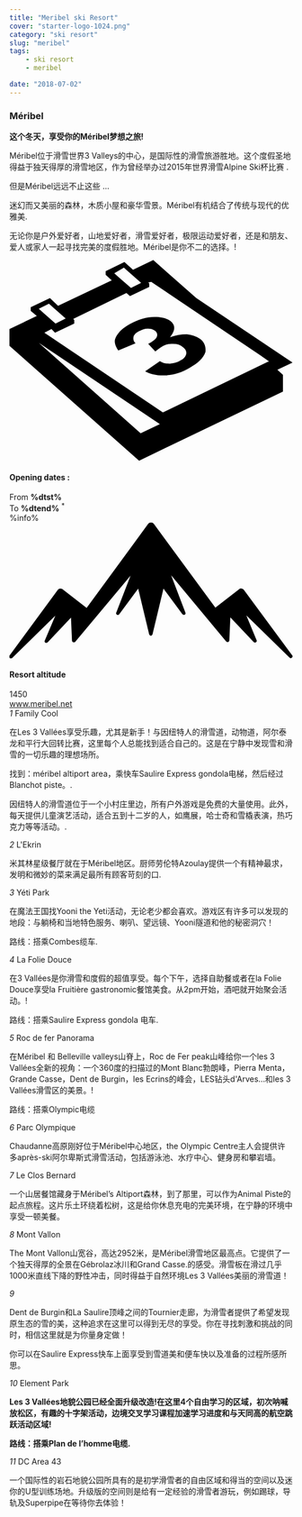 ```yaml
---
title: "Meribel ski Resort"
cover: "starter-logo-1024.png"
category: "ski resort"
slug: "meribel"
tags:
    - ski resort
    - meribel

date: "2018-07-02"
---
```



<div class="edito-wrapper station"><div class="banner-station">
<div class="banner-station-logo">
<imgtest data="meribel.png" directory="post" alt="Méribel"></imgtest>
</div>
</div>
<h3 class="main-title-1 h-margin-bottom-0">Méribel</h1>
<div class="rich-text">
<p><strong>这个冬天，享受你的Méribel梦想之旅!</strong></p>
<p>Méribel位于滑雪世界3 Valleys的中心，是国际性的滑雪旅游胜地。这个度假圣地得益于独天得厚的滑雪地区，作为曾经举办过2015年世界滑雪Alpine Ski杯比赛 .</p>
<p>但是Méribel远远不止这些 ...</p> <p>迷幻而又美丽的森林，木质小屋和豪华雪景。Méribel有机结合了传统与现代的优雅美.</p> <p>无论你是户外爱好者，山地爱好者，滑雪爱好者，极限运动爱好者，还是和朋友、爱人或家人一起寻找完美的度假胜地。Méribel是你不二的选择。!</p>
</div>
<div class="grid center">   <div class="col-6">   <i class="icon icon-date icon-55">  <svg xmlns="http://www.w3.org/2000/svg" viewBox="0 0 55.9 39.6"><path d="M37.6 15.5c-.7-.5-1.6-.8-2.6-.9-1.1 0-2.2.2-3.3.6 1.1-1.4 1.1-2.4.1-3.2-.7-.5-1.7-.8-3.1-.8-1.6 0-3.3.5-4.9 1.4-.9.5-1.7 1.1-2.2 1.7-.5.6-.8 1.2-.8 1.7s.2 1.1.7 1.8l3.4-1.4c-.4-.4-.5-.8-.4-1.3.1-.4.5-.8 1.1-1.1.6-.3 1.1-.5 1.7-.5.6 0 1 .1 1.4.4.4.3.6.7.4 1.2-.2.5-.8.9-1.7 1.4l1.4 1.5c.5-.4.9-.7 1.4-1 .6-.4 1.3-.5 2.1-.5s1.4.2 1.9.6c.6.4.8.9.7 1.4-.1.5-.5 1-1.2 1.3-.6.4-1.3.5-2 .6-.7 0-1.4-.1-2-.5l-2.9 2c1.1.6 2.5.9 4.1.8 1.6-.1 3.2-.6 4.7-1.5 1.6-.9 2.7-1.9 3.1-3.1.1-.9-.1-1.9-1.1-2.6z"></path><path d="M52.9 21.6l3-1.4-19-12.7L28.4 0l-4 1.9L22.7.4 19 2.2v.7L20.2 4 9.6 9 8 7.5 4.2 9.3v.7l1.2 1L0 13.6v3.3l25.6 22.6L54 25.9v-3.3l-1.1-1zM22.6 1.5l.9.8L26 4.5l-2 1-2.4-2.1-.9-.8 1.9-1.1zM7.8 8.6l.9.8 2.4 2.1-2 1-2.4-2.1-.9-.8 2-1zm18.1 25.5L5.8 16.3l23.9 16-3.8 1.8zM51.1 20L30.3 30 6.9 14.3l1.4-.7.7.7 3.8-1.8v-.7l-.2-.2 10.5-5.1.7.6 3.8-1.8v-.7l-.2-.2.6-.1 21.6 14.5 1.7 1.2h-.2z"></path></svg>   </i>   <h4 class="main-title-3 h-uppercase center h-fz-16">Opening dates :</h4>   <div class="opening-dates">                     From <strong>%dtst%</strong> <br/>                     To <strong>%dtend%</strong> <sup className="blue">*</sup>     </div>     %info%   </div>   <div class="col-6">   <i class="icon icon-mountain icon-55">  <svg xmlns="http://www.w3.org/2000/svg" viewBox="0 0 85.1 40.7"><path d="M23.2 25.6L41.7.4c.2-.3.5-.4.9-.4.3 0 .6.1.8.4l18.5 25.1L69 20c.2-.2.5-.3.8-.2.3 0 .5.2.7.4L85 39.8c.2.2.1.5-.1.7-.2.2-.5.2-.7 0l-13-12.7 3.1 7.5c.1.2 0 .5-.2.6-.2.1-.5.1-.7-.1l-7-7.4-.3 6.9c0 .2-.1.4-.4.5-.2.1-.4 0-.6-.2L48.6 15.8 52.9 27c.1.2 0 .5-.2.6-.2.1-.5.1-.7-.1l-5.7-7.7L43 33.5c-.1.2-.3.4-.5.4s-.4-.2-.5-.4l-3.3-13.7-5.7 7.7c-.2.2-.4.3-.7.1-.2-.1-.3-.4-.2-.6l4.3-11.1-16.6 19.8c-.1.2-.4.2-.6.2-.2-.1-.3-.2-.4-.5l-.3-6.9-7 7.4c-.2.2-.5.2-.7.1-.2-.1-.3-.4-.2-.6l3.2-7.5-13 12.7c-.2.2-.5.2-.7 0-.2-.2-.2-.5-.1-.7l14.5-19.7c.2-.2.4-.4.7-.4.3 0 .6 0 .8.2l7.2 5.6z"></path></svg>   </i>   <h4 class="main-title-3 h-uppercase center h-fz-16">Resort altitude</h4>   1450   </div>
</div>
<a rel="nofollow" href="http://www.meribel.net" class="btn btn-blue" target="_blank">www.meribel.net</a>

<div class="poi-anchor-title" id="marker_10">
<em>1</em> Family Cool
</div>
<div class="o-actu fullWidth">   <div class="grid-noGutter-equalHeight_sm-1"> <div class="col">
<imgtest data="meribel-familycool.jpg" directory="post" alt="Family Cool"> </div>   <div class="col"></imgtest>
<div class="pl2 rich-text">   <p>在Les 3 Vallées享受乐趣，尤其是新手！与因纽特人的滑雪道，动物道，阿尔泰龙和平行大回转比赛，这里每个人总能找到适合自己的。这是在宁静中发现雪和滑雪的一切乐趣的理想场所。</p>

<p>找到：méribel altiport area，乘快车Saulire Express gondola电梯，然后经过Blanchot piste。.</p>
</div>
</div>
</div>
</div>
 <div class="o-actu fullWidth"> <div class="grid-noGutter-equalHeight-reverse_sm-1">
<div class="col">
<imgtest data="meribel-lesinuits.jpg" directory="post" alt=""></imgtest>
</div>
<div class="col">   <div class="pl2 rich-text">   <p>因纽特人的滑雪道位于一个小村庄里边，所有户外游戏是免费的大量使用。此外，每天提供儿童演艺活动，适合五到十二岁的人，如鹰展，哈士奇和雪橇表演，热巧克力等等活动。.</p>   </div>
</div>   </div>   </div>
<div class="poi-anchor-title" id="marker_19">
<em>2</em> L'Ekrin
</div>

<div class="o-actu fullWidth">   <div class="grid-noGutter-equalHeight_sm-1"> <div class="col">
<imgtest data="meribel-lekrin.jpg" directory="post" alt="L'Ekrin"> </div>   <div class="col"></imgtest>
<div class="pl2 rich-text">   <p>米其林星级餐厅就在于Méribel地区。厨师劳伦特Azoulay提供一个有精神最求，发明和微妙的菜来满足最所有顾客苛刻的口.</p>
</div>
</div>
</div>
</div>

<div class="poi-anchor-title" id="marker_20">
<em>3</em> Yéti Park
</div>
<div class="o-actu fullWidth">   <div class="grid-noGutter-equalHeight_sm-1"> <div class="col">
<imgtest data="meribel-yp.jpg" directory="post" alt="Yéti Park"> </div>   <div class="col"></imgtest>
<div class="pl2 rich-text">   <p>在魔法王国找Yooni the Yeti活动，无论老少都会喜欢。游戏区有许多可以发现的地段：与躺椅和当地特色服务、喇叭、望远镜、Yooni隧道和他的秘密洞穴！</p>
<p>路线：搭乘Combes缆车.</p>
</div>
</div>
</div>
</div>

<div class="poi-anchor-title" id="marker_21">
<em>4</em> La Folie Douce
</div>

<div class="o-actu fullWidth">   <div class="grid-noGutter-equalHeight_sm-1"> <div class="col">
<imgtest data="meribel-fd.jpg" directory="post" alt="La Folie Douce"> </div>   <div class="col"></imgtest>
<div class="pl2 rich-text">   <p>在3 Vallées是你滑雪和度假的超值享受。每个下午，选择自助餐或者在la Folie Douce享受la Fruitière gastronomic餐馆美食。从2pm开始，酒吧就开始聚会活动。!</p>
<p>路线：搭乘Saulire Express gondola 电车.</p>
</div>
</div>
</div>
</div>

<div class="poi-anchor-title" id="marker_22">
<em>5</em> Roc de fer Panorama
</div>

<div class="o-actu fullWidth">   <div class="grid-noGutter-equalHeight_sm-1"> <div class="col">
<imgtest data="meribel-roc.jpg" directory="post" alt="Roc de fer Panorama"> </div>   <div class="col"></imgtest>
<div class="pl2 rich-text">   <p>在Méribel 和 Belleville valleys山脊上，Roc de Fer peak山峰给你一个les 3 Vallées全新的视角：一个360度的扫描过的Mont Blanc勃朗峰，Pierra Menta，Grande Casse，Dent de Burgin，les Ecrins的峰会，LES钻头d'Arves…和les 3 Vallées滑雪区的美景。!</p>

<p>路线：搭乘Olympic电缆</p>
</div>
</div>
</div>
</div>

<div class="poi-anchor-title" id="marker_23">
<em>6</em> Parc Olympique
</div>

<div class="o-actu fullWidth">   <div class="grid-noGutter-equalHeight_sm-1"> <div class="col">
<imgtest data="meribel-parco.jpg" directory="post" alt="Parc Olympique"> </div>   <div class="col"></imgtest>
<div class="pl2 rich-text">   <p>Chaudanne高原刚好位于Méribel中心地区，the Olympic Centre主人会提供许多après-ski阿尔卑斯式滑雪活动，包括游泳池、水疗中心、健身房和攀岩墙。</p>
</div>
</div>
</div>
</div>

<div class="poi-anchor-title" id="marker_24">
<em>7</em> Le Clos Bernard
</div>

<div class="o-actu fullWidth">   <div class="grid-noGutter-equalHeight_sm-1"> <div class="col">
<imgtest data="meribel-cb.jpg" directory="post" alt="Le Clos Bernard"> </div> <div class="col"></imgtest>
<div class="pl2 rich-text">   <p>一个山居餐馆藏身于Méribel’s Altiport森林，到了那里，可以作为Animal Piste的起点旅程。这片乐土环绕着松树，这是给你休息充电的完美环境，在宁静的环境中享受一顿美餐。</p>
</div>
</div>
</div>
</div>

<div class="poi-anchor-title" id="marker_25">
<em>8</em> Mont Vallon
</div>
<div class="o-actu fullWidth">   <div class="grid-noGutter-equalHeight_sm-1"> <div class="col">
<imgtest data="meribel-mv.jpg" directory="post" alt="Mont Vallon"> </div>   <div class="col"></imgtest>
<div class="pl2 rich-text">   <p>The Mont Vallon山宽谷，高达2952米，是Méribel滑雪地区最高点。它提供了一个独天得厚的全景在Gébrolaz冰川和Grand Casse.的感受。滑雪板在滑过几乎1000米直线下降的野性冲击，同时得益于自然环境Les 3 Vallées美丽的滑雪道！
</p>
</div>
</div>
</div>
</div>

<div class="poi-anchor-title" id="marker_26">
<em>9</em> 
</div>

<div class="grid-noGutter-equalHeight_sm-1">  <div class="col"> <imgtest data="meribel-db.jpg" directory="post" alt="Vertical Xperience">  </div>  <div class="col"> <div class="pl2 rich-text"></imgtest>
<p>Dent de Burgin和La Saulire顶峰之间的Tournier走廊，为滑雪者提供了希望发现原生态的雪的美，这种追求在这里可以得到无尽的享受。你在寻找刺激和挑战的同时，相信这里就是为你量身定做！</p>
<p>你可以在Saulire Express快车上面享受到雪道美和便车快以及准备的过程所感所思。</p> </div>  </div>
<div class="poi-anchor-title" id="marker_27">
<em>10</em> Element Park
</div>

<div class="o-actu fullWidth">   <div class="grid-noGutter-equalHeight_sm-1"> <div class="col">
<imgtest data="meribel-ep.jpg" directory="post" alt="Element Park"> </div>   <div class="col"></imgtest>
<div class="pl2 rich-text">   <p><strong>Les 3 Vallées地貌公园已经全面升级改造!在这里4个自由学习的区域，初次呐喊放松区，有趣的十字架活动，边境交叉学习课程加速学习进度和与天同高的航空跳跃活动区域!</strong></p>
<p><strong>路线：搭乘Plan de l’homme电缆.</strong></p>
</div>
</div>
</div>
</div>

<div class="poi-anchor-title" id="marker_28">
<em>11</em> DC Area 43
</div>

<div class="o-actu fullWidth">   <div class="grid-noGutter-equalHeight_sm-1"> <div class="col">
<imgtest data="meribel-da.jpg" directory="post" alt="DC Area 43"> </div>   <div class="col"></imgtest>
<div class="pl2 rich-text">   <p>一个国际性的岩石地貌公园所具有的是初学滑雪者的自由区域和得当的空间以及迷你的U型训练场地。升级版的空间则是给有一定经验的滑雪者游玩，例如踢球，导轨及Superpipe在等待你去体验！</p>
</div>
</div>
</div>
</div>
</div>
</div>